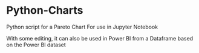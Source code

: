 # Python-Charts

Python script for a Pareto Chart
For use in Jupyter Notebook

With some editing, it can also be used in Power BI from a Dataframe based on the Power BI dataset
